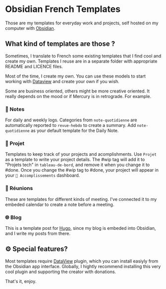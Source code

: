 # Obsidian French Templates

Those are my templates for everyday work and projects, self hosted on my computer with [Obsidian](https://obsidian.md).

## What kind of templates are those ?

Sometimes, I translate to French some existing templates that I find cool and create my own. Templates I reuse are in a separate folder with appropriate README and LICENCE files.

Most of the time, I create my own. You can use these models to start working with [Dataview](https://blacksmithgu.github.io/obsidian-dataview/) and create your own if you wish.

Some are business oriented, others might be more creative oriented. It really depends on the mood or if Mercury is in retrograde. For example.

### 📝 Notes

For daily and weekly logs. Categories from `note-quotidienne` are automatically reported to `revue-hebdo` to create a summary. Add `note-quotidienne` as your default template for the Daily Note.

### 🚀 Projet

Templates to keep track of your projects and acomplishments. Use `Projet` as a template to write your project details. The #wip tag will add it to "Projets tech" in `tableau-de-bord`, and remove it when you change it to #done. Once you change the #wip tag to #done, your project will appear in your `🚀 Accomplissements` dashboard. 

### 💬 Réunions

These are templates for different kinds of meeting. I've connected it to my embeded calendar to create a note before a meeting.

### 🌐 Blog

This is a template post for [Hugo](https://gohugo.io), since my blog is embeded into Obsidian, and I write my posts from there.


## ⚙️ Special features?

Most templates require [DataView](https://github.com/blacksmithgu/obsidian-dataview) plugin, which you can install easiyly from the Obsidian app interface. Globally, I hightly recommend installing this very cool plugin and supporting the creator with donations.

That's it, enjoy.
